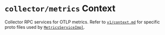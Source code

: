 # `collector/metrics` Context

Collector RPC services for OTLP metrics. Refer to [`v1/context.md`](v1/context.md) for specific proto files used by [`MetricsServiceImpl`](../../../../../../Asynkron.OtelReceiver/Services/MetricsServiceImpl.cs).
